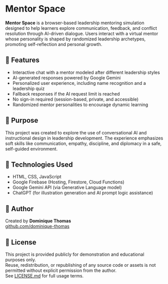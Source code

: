 # Mentor Space

**Mentor Space** is a browser-based leadership mentoring simulation designed to help learners explore communication, feedback, and conflict resolution through AI-driven dialogue. Users interact with a virtual mentor whose personality is shaped by randomized leadership archetypes, promoting self-reflection and personal growth.

## 🌟 Features

- Interactive chat with a mentor modeled after different leadership styles  
- AI-generated responses powered by Google Gemini  
- Personalized user experience, including name recognition and a leadership quiz  
- Fallback responses if the AI request limit is reached  
- No sign-in required (session-based, private, and accessible)  
- Randomized mentor personalities to encourage dynamic learning

## 🎯 Purpose

This project was created to explore the use of conversational AI and instructional design in leadership development. The experience emphasizes soft skills like communication, empathy, discipline, and diplomacy in a safe, self-guided environment.

## 🧰 Technologies Used

- HTML, CSS, JavaScript  
- Google Firebase (Hosting, Firestore, Cloud Functions)  
- Google Gemini API (via Generative Language model)  
- ChatGPT (for illustration generation and AI prompt logic assistance)

## 👤 Author

Created by **Dominique Thomas**  
[github.com/dominique-thomas](https://github.com/dominique-thomas)

## 📄 License

This project is provided publicly for demonstration and educational purposes only.  
Reuse, redistribution, or republishing of any source code or assets is not permitted without explicit permission from the author.  
See [LICENSE.md](LICENSE.md) for full usage terms.

